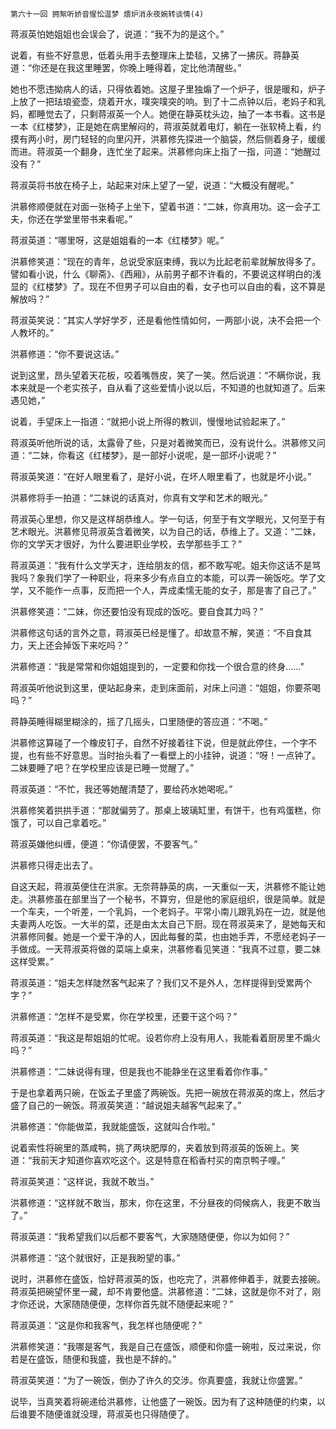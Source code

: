     第六十一回 拥絮听娇音惺忪温梦 煨炉消永夜婉转谈情(4) 

   蒋淑英怕她姐姐也会误会了，说道：“我不为的是这个。”

   说着，有些不好意思，低着头用手去整理床上垫毯，又拂了一拂灰。蒋静英道：“你还是在我这里睡罢，你晚上睡得着，定比他清醒些。”

   她也不愿违拗病人的话，只得依着她。这屋子里独煽了一个炉子，很是暖和，炉子上放了一把珐琅瓷壶，烧着开水，噗突噗突的响。到了十二点钟以后，老妈子和乳妈，都睡觉去了，只剩蒋淑英一个人。她便在静英枕头边，抽了一本书看。这书是一本《红楼梦》，正是她在病里解闷的，蒋淑英就着电灯，躺在一张软椅上看，约摸有两小时，房门轻轻的向里闪开，洪慕修先探进一个脑袋，然后侧着身子，缓缓而进。蒋淑英一个翻身，连忙坐了起来。洪慕修向床上指了一指，问道：“她醒过没有？”

   蒋淑英将书放在椅子上，站起来对床上望了一望，说道：“大概没有醒呢。”

   洪慕修顺便就在对面一张椅子上坐下，望着书道：“二妹，你真用功。这一会子工夫，你还在学堂里带书来看呢。”

   蒋淑英道：“哪里呀，这是姐姐看的一本《红楼梦》呢。”

   洪慕修笑道：“现在的青年，总说受家庭束缚，我以为比起老前辈就解放得多了。譬如看小说，什么《聊斋》、《西厢》，从前男子都不许看的，不要说这样明白的浅显的《红楼梦》了。现在不但男子可以自由的看，女子也可以自由的看，这不算是解放吗？”

   蒋淑英笑说：“其实人学好学歹，还是看他性情如何，一两部小说，决不会把一个人教坏的。”

   洪慕修道：“你不要说这话。”

   说到这里，昂头望着天花板，咬着嘴唇皮，笑了一笑。然后说道：“不瞒你说，我本来就是一个老实孩子，自从看了这些爱情小说以后，不知道的也就知道了。后来遇见她，”

   说着，手望床上一指道：“就把小说上所得的教训，慢慢地试验起来了。”

   蒋淑英听他所说的话，太露骨了些，只是对着微笑而已，没有说什么。洪慕修又问道：“二妹，你看这《红楼梦》，是一部好小说呢，是一部坏小说呢？”

   蒋淑英笑道：“在好人眼里看了，是好小说，在坏人眼里看了，也就是坏小说。”

   洪慕修将手一拍道：“二妹说的话真对，你真有文学和艺术的眼光。”

   蒋淑英心里想，你又是这样胡恭维人。学一句话，何至于有文学眼光，又何至于有艺术眼光。洪慕修见蒋淑英含着微笑，以为自己的话，恭维上了。又道：“二妹，你的文学天才很好，为什么要进职业学校，去学那些手工？”

   蒋淑英道：“我有什么文学天才，连给朋友的信，都不敢写呢。姐夫你这话不是骂我吗？象我们学了一种职业，将来多少有点自立的本能，可以弄一碗饭吃。学了文学，又不能作一点事，反而把一个人，弄成柔懦无能的女子，那是害了自己了。”

   洪慕修笑道：“二妹，你还要怕没有现成的饭吃。要自食其力吗？”

   洪慕修这句话的言外之意，蒋淑英已经是懂了。却故意不解，笑道：“不自食其力，天上还会掉饭下来吃吗？”

   洪慕修道：“我是常常和你姐姐提到的，一定要和你找一个很合意的终身……”

   蒋淑英听他说到这里，便站起身来，走到床面前，对床上问道：“姐姐，你要茶喝吗？”

   蒋静英睡得糊里糊涂的，摇了几摇头，口里随便的答应道：“不喝。”

   洪慕修这算碰了一个橡皮钉子，自然不好接着往下说，但是就此停住，一个字不提，也有些不好意思。当时抬头看了一看壁上的小挂钟，说道：“呀！一点钟了。二妹要睡了吧？在学校里应该是已睡一觉醒了。”

   蒋淑英道：“不忙，我还等她醒清楚了，要给药水她喝呢。”

   洪慕修笑着拱拱手道：“那就偏劳了。那桌上玻璃缸里，有饼干，也有鸡蛋糕，你饿了，可以自己拿着吃。”

   蒋淑英嫌他纠缠，便道：“你请便罢，不要客气。”

   洪慕修只得走出去了。

   自这天起，蒋淑英便住在洪家。无奈蒋静英的病，一天重似一天，洪慕修不能让她走。洪慕修虽在部里当了一个秘书，不算穷，但是他的家庭组织，很是简单。就是一个车夫，一个听差，一个乳妈，一个老妈子。平常小南儿跟乳妈在一边，就是他夫妻两人吃饭。一大半的菜，还是由太太自己下厨。现在蒋淑英来了，是她每天和洪慕修同餐。她是一个爱干净的人，因此每餐的菜，也由她手弄，不愿经老妈子一手做成。一天蒋淑英将做的菜端上桌来，洪慕修看见笑道：“我真不过意，要二妹这样受累。”

   蒋淑英道：“姐夫怎样陡然客气起来了？我们又不是外人，怎样提得到受累两个字？”

   洪慕修道：“怎样不是受累，你在学校里，还要干这个吗？”

   蒋淑英道：“我这是帮姐姐的忙呢。设若你府上没有用人，我能看着厨房里不煽火吗？”

   洪慕修道：“二妹说得有理，但是我也不能静坐在这里看着你作事。”

   于是也拿着两只碗，在饭孟子里盛了两碗饭。先把一碗放在蒋淑英的席上，然后才盛了自己的一碗饭。蒋淑英笑道：“越说姐夫越客气起来了。”

   洪慕修道：“你能做菜，我就能盛饭，这就叫合作啦。”

   说着索性将碗里的蒸咸鸭，挑了两块肥厚的，夹着放到蒋淑英的饭碗上。笑道：“我前天才知道你喜欢吃这个。这是特意在稻香村买的南京鸭子哩。”

   蒋淑英笑道：“这样说，我就不敢当。”

   洪慕修道：“这样就不敢当，那末，你在这里，不分昼夜的伺候病人，我更不敢当了。”

   蒋淑英道：“我希望我们以后都不要客气，大家随随便便，你以为如何？”

   洪慕修道：“这个就很好，正是我盼望的事。”

   说时，洪慕修在盛饭，恰好蒋淑英的饭，也吃完了，洪慕修伸着手，就要去接碗。蒋淑英把碗望怀里一藏，却不肯要他盛。洪慕修道：“二妹，这就是你不对了，刚才你还说，大家随随便便，怎样你首先就不随便起来呢？”

   蒋淑英道：“这是你和我客气，我怎样也随便呢？”

   洪慕修笑道：“我哪是客气，我是自己在盛饭，顺便和你盛一碗啦，反过来说，你若是在盛饭，随便和我盛，我也是不辞的。”

   蒋淑英笑道：“为了一碗饭，倒办了许久的交涉。你真要盛，我就让你盛罢。”

   说毕，当真笑着将碗递给洪慕修，让他盛了一碗饭。因为有了这种随便的约束，以后谁要不随便谁就没理，蒋淑英也只得随便了。

